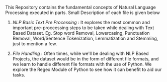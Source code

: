 This Repository contains the fundamental concepts of Natural Language Processing executed in parts. Small Description of each file is given below 
1) *NLP Basic Text Pre Processing* : It explores the most common and important pre-proccessing steps to be taken while dealing with Text Based Dataset. Eg. Stop word Removal, Lowercasing, Punctuation Removal, Word/Sentence Tokenization, Lemmatization and Stemming, just to mention a few.
   
2) *File Handling* : Often times, while we'll be dealing with NLP Based Projects, the dataset would be in the form of different file formats, and we learn to handle different file formats with the use of Python. We explore the Regex Module of Python to see how it can benefit to aid our tasks.
